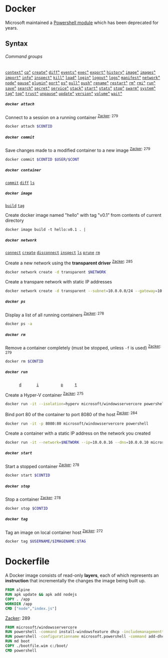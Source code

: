[Zacker]: # 'Zacker, Craig. _Installation, Storage and Compute with Windows Server 2016: Exam Ref 70-740_. 2017'

# Docker

Microsoft maintained a [Powershell module](https://github.com/microsoft/Docker-PowerShell "PowerShell for Docker") which has been deprecated for years.

## Syntax
###### Command groups
[docker:attach]: https://docs.docker.com/engine/reference/commandline/attach/ "docker attach"
[docker:build]: https://docs.docker.com/engine/reference/commandline/build/ "docker build"
[docker:builder]: https://docs.docker.com/engine/reference/commandline/builder/ "docker builder"
[docker:checkpoint]: https://docs.docker.com/engine/reference/commandline/checkpoint/ "docker checkpoint"
[docker:commit]: https://docs.docker.com/engine/reference/commandline/commit/ "docker commit"
[docker:config]: https://docs.docker.com/engine/reference/commandline/config/ "docker config"
[docker:container]: https://docs.docker.com/engine/reference/commandline/container/ "docker container"
[docker:context]: https://docs.docker.com/engine/reference/commandline/context/ "docker context"
[docker:cp]: https://docs.docker.com/engine/reference/commandline/cp/ "docker cp"
[docker:create]: https://docs.docker.com/engine/reference/commandline/create/ "docker create"
[docker:diff]: https://docs.docker.com/engine/reference/commandline/diff/ "docker diff"
[docker:events]: https://docs.docker.com/engine/reference/commandline/events/ "docker events"
[docker:exec]: https://docs.docker.com/engine/reference/commandline/exec/ "docker exec"
[docker:export]: https://docs.docker.com/engine/reference/commandline/export/ "docker export"
[docker:history]: https://docs.docker.com/engine/reference/commandline/history/ "docker history"
[docker:image]: https://docs.docker.com/engine/reference/commandline/image/ "docker image"
[docker:images]: https://docs.docker.com/engine/reference/commandline/images/ "docker images"
[docker:import]: https://docs.docker.com/engine/reference/commandline/import/ "docker import"
[docker:info]: https://docs.docker.com/engine/reference/commandline/info/ "docker info"
[docker:inspect]: https://docs.docker.com/engine/reference/commandline/inspect/ "docker inspect"
[docker:kill]: https://docs.docker.com/engine/reference/commandline/kill/ "docker kill"
[docker:load]: https://docs.docker.com/engine/reference/commandline/load/ "docker load"
[docker:login]: https://docs.docker.com/engine/reference/commandline/login/ "docker login"
[docker:logout]: https://docs.docker.com/engine/reference/commandline/logout/ "docker logout"
[docker:logs]: https://docs.docker.com/engine/reference/commandline/logs/ "docker logs"
[docker:manifest]: https://docs.docker.com/engine/reference/commandline/manifest/ "docker manifest"
[docker:network]: https://docs.docker.com/engine/reference/commandline/network/ "docker network"
[docker:node]: https://docs.docker.com/engine/reference/commandline/node/ "docker node"
[docker:pause]: https://docs.docker.com/engine/reference/commandline/pause/ "docker pause"
[docker:plugin]: https://docs.docker.com/engine/reference/commandline/plugin/ "docker plugin"
[docker:port]: https://docs.docker.com/engine/reference/commandline/port/ "docker port"
[docker:ps]: https://docs.docker.com/engine/reference/commandline/ps/ "docker ps"
[docker:pull]: https://docs.docker.com/engine/reference/commandline/pull/ "docker pull"
[docker:push]: https://docs.docker.com/engine/reference/commandline/push/ "docker push"
[docker:rename]: https://docs.docker.com/engine/reference/commandline/rename/ "docker rename"
[docker:restart]: https://docs.docker.com/engine/reference/commandline/restart/ "docker restart"
[docker:rm]: https://docs.docker.com/engine/reference/commandline/rm/ "docker rm"
[docker:rmi]: https://docs.docker.com/engine/reference/commandline/rmi/ "docker rmi"
[docker:run]: https://docs.docker.com/engine/reference/commandline/run/ "docker run"
[docker:save]: https://docs.docker.com/engine/reference/commandline/save/ "docker save"
[docker:search]: https://docs.docker.com/engine/reference/commandline/search/ "docker search"
[docker:secret]: https://docs.docker.com/engine/reference/commandline/secret/ "docker secret"
[docker:service]: https://docs.docker.com/engine/reference/commandline/service/ "docker service"
[docker:stack]: https://docs.docker.com/engine/reference/commandline/stack/ "docker stack"
[docker:start]: https://docs.docker.com/engine/reference/commandline/start/ "docker start"
[docker:stats]: https://docs.docker.com/engine/reference/commandline/stats/ "docker stats"
[docker:stop]: https://docs.docker.com/engine/reference/commandline/stop/ "docker stop"
[docker:swarm]: https://docs.docker.com/engine/reference/commandline/swarm/ "docker swarm"
[docker:system]: https://docs.docker.com/engine/reference/commandline/system/ "docker system"
[docker:tag]: https://docs.docker.com/engine/reference/commandline/tag/ "docker tag"
[docker:top]: https://docs.docker.com/engine/reference/commandline/top/ "docker top"
[docker:trust]: https://docs.docker.com/engine/reference/commandline/trust/ "docker trust"
[docker:unpause]: https://docs.docker.com/engine/reference/commandline/unpause/ "docker unpause"
[docker:update]: https://docs.docker.com/engine/reference/commandline/update/ "docker update"
[docker:version]: https://docs.docker.com/engine/reference/commandline/version/ "docker version"
[docker:volume]: https://docs.docker.com/engine/reference/commandline/volume/ "docker volume"
[docker:wait]: https://docs.docker.com/engine/reference/commandline/wait/ "docker wait"

[docker attach]: #docker-attach '```&#10;$ docker attach&#10;```&#10;Attach local standard input, output, and error streams to a running container'
[docker build]: #docker-build '```&#10;$ docker build&#10;```&#10;Build an image from a Dockerfile'
[docker builder]: #docker-builder '```&#10;$ docker builder&#10;```&#10;Manage builds'
[docker checkpoint]: #docker-checkpoint '```&#10;$ docker checkpoint&#10;```&#10;Manage checkpoints'
[docker commit]: #docker-commit '```&#10;$ docker commit&#10;```&#10;Create a new image from a container’s changes'
[docker config]: #docker-config '```&#10;$ docker config&#10;```&#10;Manage Docker configs'
[docker container]: #docker-container '```&#10;$ docker container&#10;```&#10;Manage containers'
[docker context]: #docker-context '```&#10;$ docker context&#10;```&#10;Manage contexts'
[docker cp]: #docker-cp '```&#10;$ docker cp&#10;```&#10;Copy files/folders between a container and the local filesystem'
[docker create]: #docker-create '```&#10;$ docker create&#10;```&#10;Create a new container'
[docker diff]: #docker-diff '```&#10;$ docker diff&#10;```&#10;Inspect changes to files or directories on a container’s filesystem'
[docker events]: #docker-events '```&#10;$ docker events&#10;```&#10;Get real time events from the server'
[docker exec]: #docker-exec '```&#10;$ docker exec&#10;```&#10;Run a command in a running container'
[docker export]: #docker-export '```&#10;$ docker export&#10;```&#10;Export a container’s filesystem as a tar archive'
[docker history]: #docker-history '```&#10;$ docker history&#10;```&#10;Show the history of an image'
[docker image]: #docker-image '```&#10;$ docker image&#10;```&#10;Manage images'
[docker images]: #docker-images '```&#10;$ docker images&#10;```&#10;List images'
[docker import]: #docker-import '```&#10;$ docker import&#10;```&#10;Import the contents from a tarball to create a filesystem image'
[docker info]: #docker-info '```&#10;$ docker info&#10;```&#10;Display system-wide information'
[docker inspect]: #docker-inspect '```&#10;$ docker inspect&#10;```&#10;Return low-level information on Docker objects'
[docker kill]: #docker-kill '```&#10;$ docker kill&#10;```&#10;Kill one or more running containers'
[docker load]: #docker-load '```&#10;$ docker load&#10;```&#10;Load an image from a tar archive or STDIN'
[docker login]: #docker-login '```&#10;$ docker login&#10;```&#10;Log in to a Docker registry'
[docker logout]: #docker-logout '```&#10;$ docker logout&#10;```&#10;Log out from a Docker registry'
[docker logs]: #docker-logs '```&#10;$ docker logs&#10;```&#10;Fetch the logs of a container'
[docker manifest]: #docker-manifest '```&#10;$ docker manifest&#10;```&#10;Manage Docker image manifests and manifest lists'
[docker network]: #docker-network '```&#10;$ docker network&#10;```&#10;Manage networks'
[docker node]: #docker-node '```&#10;$ docker node&#10;```&#10;Manage Swarm nodes'
[docker pause]: #docker-pause '```&#10;$ docker pause&#10;```&#10;Pause all processes within one or more containers'
[docker plugin]: #docker-plugin '```&#10;$ docker plugin&#10;```&#10;Manage plugins'
[docker port]: #docker-port '```&#10;$ docker port&#10;```&#10;List port mappings or a specific mapping for the container'
[docker ps]: #docker-ps '```&#10;$ docker ps&#10;```&#10;List containers'
[docker pull]: #docker-pull '```&#10;$ docker pull&#10;```&#10;Pull an image or a repository from a registry'
[docker push]: #docker-push '```&#10;$ docker push&#10;```&#10;Push an image or a repository to a registry'
[docker rename]: #docker-rename '```&#10;$ docker rename&#10;```&#10;Rename a container'
[docker restart]: #docker-restart '```&#10;$ docker restart&#10;```&#10;Restart one or more containers'
[docker rm]: #docker-rm '```&#10;$ docker rm&#10;```&#10;Remove one or more containers'
[docker rmi]: #docker-rmi '```&#10;$ docker rmi&#10;```&#10;Remove one or more images'
[docker run]: #docker-run '```&#10;$ docker run&#10;```&#10;Run a command in a new container'
[docker save]: #docker-save '```&#10;$ docker save&#10;```&#10;Save one or more images to a tar archive (streamed to STDOUT by default)'
[docker search]: #docker-search '```&#10;$ docker search&#10;```&#10;Search the Docker Hub for images'
[docker secret]: #docker-secret '```&#10;$ docker secret&#10;```&#10;Manage Docker secrets'
[docker service]: #docker-service '```&#10;$ docker service&#10;```&#10;Manage services'
[docker stack]: #docker-stack '```&#10;$ docker stack&#10;```&#10;Manage Docker stacks'
[docker start]: #docker-start '```&#10;$ docker start&#10;```&#10;Start one or more stopped containers'
[docker stats]: #docker-stats '```&#10;$ docker stats&#10;```&#10;Display a live stream of container(s) resource usage statistics'
[docker stop]: #docker-stop '```&#10;$ docker stop&#10;```&#10;Stop one or more running containers'
[docker swarm]: #docker-swarm '```&#10;$ docker swarm&#10;```&#10;Manage Swarm'
[docker system]: #docker-system '```&#10;$ docker system&#10;```&#10;Manage Docker'
[docker tag]: #docker-tag '```&#10;$ docker tag&#10;```&#10;Create a tag TARGET_IMAGE that refers to SOURCE_IMAGE'
[docker top]: #docker-top '```&#10;$ docker top&#10;```&#10;Display the running processes of a container'
[docker trust]: #docker-trust '```&#10;$ docker trust&#10;```&#10;Manage trust on Docker images'
[docker unpause]: #docker-unpause '```&#10;$ docker unpause&#10;```&#10;Unpause all processes within one or more containers'
[docker update]: #docker-update '```&#10;$ docker update&#10;```&#10;Update configuration of one or more containers'
[docker version]: #docker-version '```&#10;$ docker version&#10;```&#10;Show the Docker version information'
[docker volume]: #docker-volume '```&#10;$ docker volume&#10;```&#10;Manage volumes'
[docker wait]: #docker-wait '```&#10;$ docker wait&#10;```&#10;Block until one or more containers stop, then print their exit codes'

[`context`][docker context][^][docker:context]
[`cp`][docker cp][^][docker:cp]
[`create`][docker create][^][docker:create]
[`diff`][docker diff][^][docker:diff]
[`events`][docker events][^][docker:events]
[`exec`][docker exec][^][docker:exec]
[`export`][docker export][^][docker:export]
[`history`][docker history][^][docker:history]
[`image`][docker image][^][docker:image]
[`images`][docker images][^][docker:images]
[`import`][docker import][^][docker:import]
[`info`][docker info][^][docker:info]
[`inspect`][docker inspect][^][docker:inspect]
[`kill`][docker kill][^][docker:kill]
[`load`][docker load][^][docker:load]
[`login`][docker login][^][docker:login]
[`logout`][docker logout][^][docker:logout]
[`logs`][docker logs][^][docker:logs]
[`manifest`][docker manifest][^][docker:manifest]
[`network`][docker network][^][docker:network]
[`node`][docker node][^][docker:node]
[`pause`][docker pause][^][docker:pause]
[`plugin`][docker plugin][^][docker:plugin]
[`port`][docker port][^][docker:port]
[`ps`][docker ps][^][docker:ps]
[`pull`][docker pull][^][docker:pull]
[`push`][docker push][^][docker:push]
[`rename`][docker rename][^][docker:rename]
[`restart`][docker restart][^][docker:restart]
[`rm`][docker rm][^][docker:rm]
[`rmi`][docker rmi][^][docker:rmi]
[`run`][docker run][^][docker:run]
[`save`][docker save][^][docker:save]
[`search`][docker search][^][docker:search]
[`secret`][docker secret][^][docker:secret]
[`service`][docker service][^][docker:service]
[`stack`][docker stack][^][docker:stack]
[`start`][docker start][^][docker:start]
[`stats`][docker stats][^][docker:stats]
[`stop`][docker stop][^][docker:stop]
[`swarm`][docker swarm][^][docker:swarm]
[`system`][docker system][^][docker:system]
[`tag`][docker tag][^][docker:tag]
[`top`][docker top][^][docker:top]
[`trust`][docker trust][^][docker:trust]
[`unpause`][docker unpause][^][docker:unpause]
[`update`][docker update][^][docker:update]
[`version`][docker version][^][docker:version]
[`volume`][docker volume][^][docker:volume]
[`wait`][docker wait][^][docker:wait]

##### `docker attach`
Connect to a session on a running container <sup>[Zacker][Zacker]: 279</sup>
```sh
docker attach $CONTID
```
##### `docker commit`
Save changes made to a modified container to a new image <sup>[Zacker][Zacker]: 279</sup>
```sh
docker commit $CONTID $USER/$CONT
```
##### `docker container`
[docker container commit]:                        #docker-container              '```&#10;$ docker container commit $CONTAINERID&#10;```&#10;Save container as a new, custom image'
[docker container diff]:                          #docker-container              '```&#10;$ docker container diff $CONTAINERID&#10;```&#10;Display all files added to or removed from base image'
[docker container ls]:                            #docker-container              '```&#10;$ docker container ls&#10;```&#10;'

[`commit`][docker container commit] 
[`diff`][docker container diff] 
[`ls`][docker container ls] 
##### `docker image`
[docker image build]:                         #docker-image                  '```&#10;$ docker image build&#10;```&#10;Create Docker image named '
[docker image tag]:                           #docker-image                  '```&#10;$ docker image tag $IMAGEID $TAG&#10;```&#10;Tag a container image'

[`build`][docker image build] 
[`tag`][docker image tag] 

Create docker image named "hello" with tag "v0.1" from contents of current directory
```
docker image build -t hello:v0.1 . | 
```
##### `docker network`
[docker network connect]: #docker-network-connect '```&#10;$ docker network connect&#10;```&#10;Connect a container to a network'
[docker network create]: #docker-network-create '```&#10;$ docker network create&#10;```&#10;Create a network'
[docker network disconnect]: #docker-network-disconnect '```&#10;$ docker network disconnect&#10;```&#10;Disconnect a container from a network'
[docker network inspect]: #docker-network-inspect '```&#10;$ docker network inspect&#10;```&#10;Display detailed information on one or more networks'
[docker network ls]: #docker-network-ls '```&#10;$ docker network ls&#10;```&#10;List networks'
[docker network prune]: #docker-network-prune '```&#10;$ docker network prune&#10;```&#10;Remove all unused networks'
[docker network rm]: #docker-network-rm '```&#10;$ docker network rm&#10;```&#10;Remove one or more networks'

[`connect`][docker network connect] 
[`create`][docker network create] 
[`disconnect`][docker network disconnect] 
[`inspect`][docker network inspect] 
[`ls`][docker network ls] 
[`prune`][docker network prune] 
[`rm`][docker network rm] 

Create a new network using the **transparent driver** <sup>[Zacker][Zacker]: 285</sup>
```sh
docker network create -d transparent $NETWORK
```
Create a transpare network with static IP addresses
```sh
docker network create -d transparent --subnet=10.0.0.0/24 --gateway=10.0.0.1 $NETWORK
```
##### `docker ps`
Display a list of all running containers <sup>[Zacker][Zacker]: 278</sup>
```sh
docker ps -a
```
##### `docker rm`
Remove a container completely (must be stopped, unless `-f` is used) <sup>[Zacker][Zacker]: 279</sup>
```sh
docker rm $CONTID
```
##### `docker run`
[docker run -&#105;]: #docker-run '```&#10;$ docker run -i&#10;$ docker run --interactive&#10;```&#10;Keep STDIN open even if not attached&#10;Zacker, Craig. _Installation, Storage and Compute with Windows Server 2016: Exam Ref 70-740_. 2017: 274'
[docker run -&#116;]: #docker-run '```&#10;$ docker run -t&#10;$ docker run --tty&#10;```&#10;Allocate a pseudo-TTY&#10;Zacker, Craig. _Installation, Storage and Compute with Windows Server 2016: Exam Ref 70-740_. 2017: 274'
[docker run -&#100;]: #docker-run '```&#10;$ docker run -d&#10;$ docker run --detach&#10;```&#10;Run container in background and print container ID'
[docker run -&#112;]: #docker-run '```&#10;$ docker run -p $HOSTPORT:$CONTPORT&#10;$ docker run --publish $HOSTPORT:$CONTPORT&#10;```&#10;Publish a container port to the host port'

<code>&nbsp;</code> <code>&nbsp;</code> <code>&nbsp;</code> <code>&nbsp;</code> [`d`][docker run -&#100;] <code>&nbsp;</code> <code>&nbsp;</code> <code>&nbsp;</code> <code>&nbsp;</code> [`i`][docker run -&#105;] <code>&nbsp;</code> <code>&nbsp;</code> <code>&nbsp;</code> <code>&nbsp;</code> <code>&nbsp;</code> <code>&nbsp;</code> [`p`][docker run -&#112;] <code>&nbsp;</code> <code>&nbsp;</code> <code>&nbsp;</code> [`t`][docker run -&#116;] <code>&nbsp;</code> <code>&nbsp;</code> <code>&nbsp;</code> <code>&nbsp;</code> <code>&nbsp;</code> <code>&nbsp;</code> 

Create a Hyper-V container <sup>[Zacker][Zacker]: 275</sup>
```sh
docker run -it --isolation=hyperv microsoft/windowsservercore powershell
```
Bind port 80 of the container to port 8080 of the host <sup>[Zacker][Zacker]: 284</sup>
```sh
docker run -it -p 8080:80 microsoft/windowsservercore powershell
```
Create a container with a static IP address on the network you created
```sh
docker run -it --network=$NETWORK --ip=10.0.0.16 --dns=10.0.0.10 microsoft/windowsservercore powershell
```
##### `docker start`
Start a stopped container <sup>[Zacker][Zacker]: 278</sup>
```sh
docker start $CONTID
```
##### `docker stop`
Stop a container <sup>[Zacker][Zacker]: 278</sup>
```sh
docker stop $CONTID
```
##### `docker tag`
Tag an image on local container host <sup>[Zacker][Zacker]: 272</sup>
```sh
docker tag $USERNAME/$IMAGENAME:$TAG
```
# Dockerfile
A Docker image consists of read-only **layers**, each of which represents an **instruction** that incrementally the changes the image being built up.
```dockerfile
FROM alpine
RUN apk update && apk add nodejs
COPY . /app
WORKDIR /app
CMD ["node","index.js"]
```
[Zacker][Zacker]: 289
```dockerfile
FROM microsoft/windowsservercore
RUN powershell -command install-windowsfeature dhcp -includemanagementtools
RUN powershell -configurationname microsoft.powershell -command add-dhcpserverv4scope -state active -activatepolicies $true -name scopetest -startrange 10.0.0.100 -endrange 10.0.0.200 -subnetmask 255.255.255.0
RUN md boot
COPY ./bootfile.wim c:/boot/
CMD powershell
```